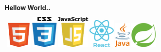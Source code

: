 <!-- - 👋 Hi, I’m @GitUserVivek
- 👀 Interested To learn Programming Languages 
- 💻 Looking For Job Opportunity
 -->   

   

## Hellow World.. 
  <p align="center" text-align="center"> 
<span>
 <img  height="80px" width="80px"  src="https://github.com/GitUserVivek/GitUserVivek/blob/main/html.png" />
</span>  
<span>
 <img  height="100px" width="80px"  src="https://github.com/GitUserVivek/GitUserVivek/blob/main/css.png" />
</span>  
<span>
 <img  height="100px" width="100px"  src="https://github.com/GitUserVivek/GitUserVivek/blob/main/javascript.png" />
</span> 
<span>
 <img  height="90px" width="80px"  src="https://github.com/GitUserVivek/GitUserVivek/blob/main/react.png" />
</span>  
<span>
 <img  height="80px" width="50px"  src="https://github.com/GitUserVivek/GitUserVivek/blob/main/java.png" /> 
</span>
<span>
 <img  height="80px" width="80px"  src="https://github.com/GitUserVivek/GitUserVivek/blob/main/spring.png" /> 
 </span> 
</p>
